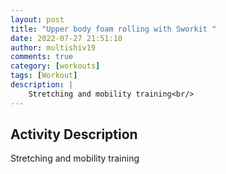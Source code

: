 ```yaml
---
layout: post
title: "Upper body foam rolling with Sworkit "
date: 2022-07-27 21:51:10
author: multishiv19
comments: true
category: [workouts]
tags: [Workout]
description: |
    Stretching and mobility training<br/>
---
```



## Activity Description
Stretching and mobility training



<div width='100%' class='strava-embed-placeholder' data-embed-type='activity' data-embed-id='7536095112'></div>
<script src='https://strava-embeds.com/embed.js'></script>
